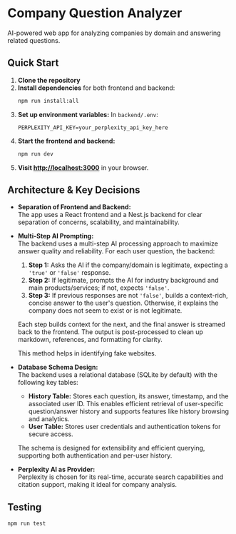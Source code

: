 # Company Question Analyzer

AI-powered web app for analyzing companies by domain and answering related questions.

## Quick Start

1. **Clone the repository**
2. **Install dependencies** for both frontend and backend:
    ```bash
    npm run install:all
    ```
3. **Set up environment variables:**
    In `backend/.env`:
    ```
    PERPLEXITY_API_KEY=your_perplexity_api_key_here
    ```
4. **Start the frontend and backend:**
    ```bash
    npm run dev
    ```
5. **Visit [http://localhost:3000](http://localhost:3000)** in your browser.

## Architecture & Key Decisions

- **Separation of Frontend and Backend:**  
  The app uses a React frontend and a Nest.js backend for clear separation of concerns, scalability, and maintainability.

- **Multi-Step AI Prompting:**  
  The backend uses a multi-step AI processing approach to maximize answer quality and reliability. For each user question, the backend:
  1. **Step 1:** Asks the AI if the company/domain is legitimate, expecting a `'true'` or `'false'` response.
  2. **Step 2:** If legitimate, prompts the AI for industry background and main products/services; if not, expects `'false'`.
  3. **Step 3:** If previous responses are not `'false'`, builds a context-rich, concise answer to the user's question. Otherwise, it explains the company does not seem to exist or is not legitimate.
  
  Each step builds context for the next, and the final answer is streamed back to the frontend. The output is post-processed to clean up markdown, references, and formatting for clarity.

  This method helps in identifying fake websites.

- **Database Schema Design:**  
  The backend uses a relational database (SQLite by default) with the following key tables:
  - **History Table:** Stores each question, its answer, timestamp, and the associated user ID. This enables efficient retrieval of user-specific question/answer history and supports features like history browsing and analytics.
  - **User Table:** Stores user credentials and authentication tokens for secure access.
  
  The schema is designed for extensibility and efficient querying, supporting both authentication and per-user history.

- **Perplexity AI as Provider:**  
  Perplexity is chosen for its real-time, accurate search capabilities and citation support, making it ideal for company analysis.


## Testing

  ```bash
  npm run test
  ```